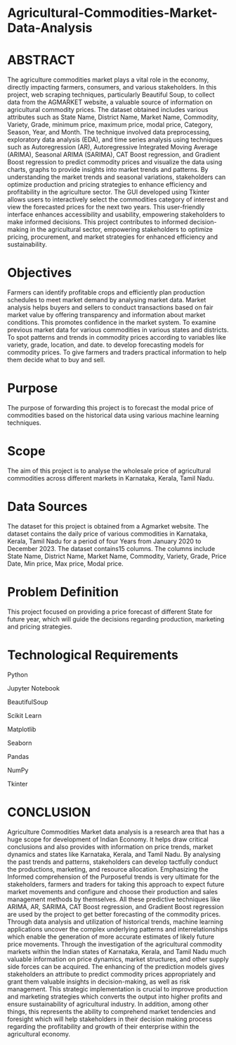 # Agricultural-Commodities-Market-Data-Analysis
# ABSTRACT
The agriculture commodities market plays a vital role in the economy, directly impacting farmers, consumers, and various stakeholders. In this project, web scraping techniques, particularly Beautiful Soup, to collect data from the AGMARKET website, a valuable source of information on agricultural commodity prices. The dataset obtained includes various attributes such as State Name, District Name, Market Name, Commodity, Variety, Grade, minimum price, maximum price, modal price, Category, Season, Year, and Month.
The technique involved data preprocessing, exploratory data analysis (EDA), and time series analysis using techniques such as Autoregression (AR), Autoregressive Integrated Moving Average (ARIMA), Seasonal ARIMA (SARIMA), CAT Boost regression, and Gradient Boost regression to predict commodity prices and visualize the data using charts, graphs to provide insights into market trends and patterns. By understanding the market trends and seasonal variations, stakeholders can optimize production and pricing strategies to enhance efficiency and profitability in the agriculture sector.
The GUI developed using Tkinter allows users to interactively select the commodities category of interest and view the forecasted prices for the next two years. This user-friendly interface enhances accessibility and usability, empowering stakeholders to make informed decisions. This project contributes to informed decision-making in the agricultural sector, empowering stakeholders to optimize pricing, procurement, and market strategies for enhanced efficiency and sustainability.

# Objectives
Farmers can identify profitable crops and efficiently plan production schedules to meet market demand by analysing market data. Market analysis helps buyers and sellers to conduct transactions based on fair market value by offering transparency and information about market conditions. This promotes confidence in the market system. To examine previous market data for various commodities in various states and districts. To spot patterns and trends in commodity prices according to variables like variety, grade, location, and date. to develop forecasting models for commodity prices. To give farmers and traders practical information to help them decide what to buy and sell.
# Purpose
The purpose of forwarding this project is to forecast the modal price of commodities based on the historical data using various machine learning techniques.
# Scope
The aim of this project is to analyse the wholesale price of agricultural commodities across different markets in Karnataka, Kerala, Tamil Nadu.
# Data Sources
The dataset for this project is obtained from a Agmarket website. The dataset contains the daily price of various commodities in Karnataka, Kerala, Tamil Nadu for a period of four Years from January 2020 to December 2023. The dataset contains15 columns. The columns include State Name, District Name, Market Name, Commodity, Variety, Grade, Price Date, Min price, Max price, Modal price.
# Problem Definition
This project focused on providing a price forecast of different State for future year, which will guide the decisions regarding production, marketing and pricing strategies.
# Technological Requirements
Python

Jupyter Notebook

BeautifulSoup

Scikit Learn

Matplotlib

Seaborn

Pandas

NumPy

Tkinter

# CONCLUSION
Agriculture Commodities Market data analysis is a research area that has a huge scope for development of Indian Economy. It helps draw critical conclusions and also provides with information on price trends, market dynamics and states like Karnataka, Kerala, and Tamil Nadu. By analysing the past trends and patterns, stakeholders can develop tactfully conduct the productions, marketing, and resource allocation. Emphasizing the Informed comprehension of the Purposeful trends is very ultimate for the stakeholders, farmers and traders for taking this approach to expect future market movements and configure and choose their production and sales management methods by themselves.
All these predictive techniques like ARIMA, AR, SARIMA, CAT Boost regression, and Gradient Boost regression are used by the project to get better forecasting of the commodity prices. Through data analysis and utilization of historical trends, machine learning applications uncover the complex underlying patterns and interrelationships which enable the generation of more accurate estimates of likely future price movements. Through the investigation of the agricultural commodity markets within the Indian states of Karnataka, Kerala, and Tamil Nadu much valuable information on price dynamics, market structures, and other supply side forces can be acquired. The enhancing of the prediction models gives stakeholders an attribute to predict commodity prices appropriately and grant them valuable insights in decision-making, as well as risk management. This strategic implementation is crucial to improve production and marketing strategies which converts the output into higher profits and ensure sustainability of agricultural industry. In addition, among other things, this represents the ability to comprehend market tendencies and foresight which will help stakeholders in their decision making process regarding the profitability and growth of their enterprise within the agricultural economy.

